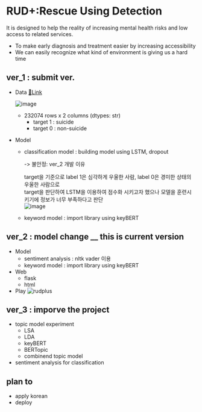 # RUD+:Rescue Using Detection

It is designed to help the reality of increasing mental health risks and low access to related services.</br>
- To make early diagnosis and treatment easier by increasing accessibility</br>
- We can easily recognize what kind of environment is giving us a hard time


## ver_1 : submit ver.
- Data [🧷Link](https://www.kaggle.com/datasets/nikhileswarkomati/suicide-watch)

  ![image](https://user-images.githubusercontent.com/50479962/174747838-1e6b918f-aed3-4b78-b64f-107132e932ae.png)
  - 232074 rows x 2 columns (dtypes: str)
    - target 1 : suicide
    - target 0 : non-suicide
      
- Model 
  - classification model : building model using LSTM, dropout </br>
  
     -> 불안정: ver_2 개발 이유</br>
     
       target을 기준으로 label 1은 심각하게 우울한 사람, label 0은 경미한 상태의 우울한 사람으로 </br>
       target을 판단하여 LSTM을 이용하여 점수화 시키고자 했으나 모델을 훈련시키기에 정보가 너무 부족하다고 판단 </br>
     ![image](https://user-images.githubusercontent.com/50479962/174748864-58f18b15-fefd-4b72-a855-e9bb311f3e10.png)

  - keyword model : import library using keyBERT
 
## ver_2 : model change __ this is current version
 - Model
    - sentiment analysis : nltk vader 이용 
    - keyword model : import library using keyBERT
 - Web
    - flask
    - html
 - Play
   ![rudplus](https://user-images.githubusercontent.com/50479962/174746562-90730cdd-7760-40b8-bcc4-1f430dbb25aa.gif)
 

## ver_3 : imporve the project
- topic model experiment
  - LSA
  - LDA
  - keyBERT
  - BERTopic
  - combinend topic model
- sentiment analysis for classification

## plan to
- apply korean
- deploy
